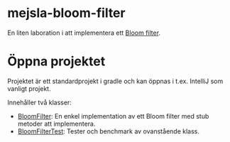 # mejsla-bloom-filter
En liten laboration i att implementera ett [Bloom filter](https://en.wikipedia.org/wiki/Bloom_filter).

# Öppna projektet
Projektet är ett standardprojekt i gradle och kan öppnas i t.ex. IntelliJ som vanligt projekt.

Innehåller två klasser: 
- [BloomFilter](lib/src/main/java/mejsla/bloom/filter/BloomFilter.java): En enkel implementation av ett Bloom filter med stub metoder att implementera.
- [BloomFilterTest](lib/src/test/java/mejsla/bloom/filter/BloomFilterTest.java): Tester och benchmark av ovanstående klass.

